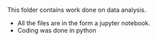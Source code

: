 This folder contains work done on data analysis.
- All the files are in the form a jupyter notebook.
- Coding was done in python
